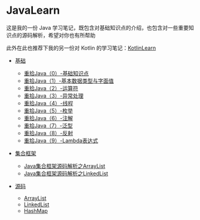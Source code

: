 # JavaLearn

这是我的一份 Java 学习笔记，既包含对基础知识点的介绍，也包含对一些重要知识点的源码解析，希望对你也有所帮助

此外在此也推荐下我的另一份对 Kotlin 的学习笔记：[KotlinLearn](https://github.com/leavesC/KotlinLearn)

* [基础](JavaLearn/recollect)
  	* [重拾Java（0）-基础知识点](JavaLearn/recollect/重拾Java（0）-基础知识点.md)
    * [重拾Java（1）-基本数据类型与字面值](JavaLearn/recollect/重拾Java（1）-基本数据类型与字面值.md)
    * [重拾Java（2）-运算符](JavaLearn/recollect/重拾Java（2）-运算符.md)
    * [重拾Java（3）-异常处理](JavaLearn/recollect/重拾Java（3）-异常处理.md)
    * [重拾Java（4）-线程](JavaLearn/recollect/重拾Java（4）-线程.md)
    * [重拾Java（5）-枚举](JavaLearn/recollect/重拾Java（5）-枚举.md)
    * [重拾Java（6）-注解](JavaLearn/recollect/重拾Java（6）-注解.md)
    * [重拾Java（7）-泛型](JavaLearn/recollect/重拾Java（7）-泛型.md)
    * [重拾Java（8）-反射](JavaLearn/recollect/重拾Java（8）-反射.md)
    * [重拾Java（9）-Lambda表达式](JavaLearn/recollect/重拾Java（9）-Lambda表达式.md)
   
* [集合框架](JavaLearn/collections)
	* [Java集合框架源码解析之ArrayList](JavaLearn/collections/ArrayList.md)
	* [Java集合框架源码解析之LinkedList](JavaLearn/collections/LinkedList.md)

* [源码](JavaLearn/sourceCode)
  	* [ArrayList](JavaLearn/sourceCode/ArrayList.java)
    * [LinkedList](JavaLearn/sourceCode/LinkedList.java)
    * [HashMap](JavaLearn/sourceCode/HashMap.java)